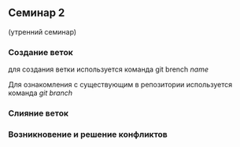 ## Семинар 2

(утренний семинар)
### Создание веток

для создания ветки используется команда git brench _name_


Для ознакомления с существующим в репозитории используется команда *git branch*

### Слияние веток

### Возникновение и решение конфликтов
